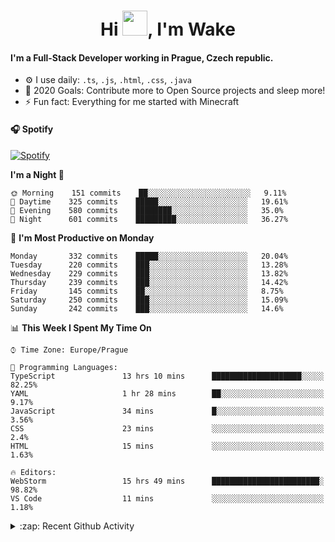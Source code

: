 <h1 align="center">Hi <img src="https://raw.githubusercontent.com/MrWakeCZ/MrWakeCZ/master/Hi.gif" width="40px" />, I'm Wake</h1>

#### I'm a Full-Stack Developer working in Prague, Czech republic.
- ⚙️ I use daily: `.ts`, `.js`, `.html`, `.css`, `.java`
- 🥅 2020 Goals: Contribute more to Open Source projects and sleep more!
- ⚡ Fun fact: Everything for me started with Minecraft

#### 🎧 Spotify
[![Spotify](https://novatorem-delta-eight.vercel.app/api/spotify)](https://open.spotify.com/user/wakeecz)

<!--START_SECTION:waka-->
**I'm a Night 🦉** 

```text
🌞 Morning    151 commits    ██░░░░░░░░░░░░░░░░░░░░░░░   9.11% 
🌆 Daytime    325 commits    █████░░░░░░░░░░░░░░░░░░░░   19.61% 
🌃 Evening    580 commits    ████████░░░░░░░░░░░░░░░░░   35.0% 
🌙 Night      601 commits    █████████░░░░░░░░░░░░░░░░   36.27%

```
📅 **I'm Most Productive on Monday** 

```text
Monday       332 commits    █████░░░░░░░░░░░░░░░░░░░░   20.04% 
Tuesday      220 commits    ███░░░░░░░░░░░░░░░░░░░░░░   13.28% 
Wednesday    229 commits    ███░░░░░░░░░░░░░░░░░░░░░░   13.82% 
Thursday     239 commits    ███░░░░░░░░░░░░░░░░░░░░░░   14.42% 
Friday       145 commits    ██░░░░░░░░░░░░░░░░░░░░░░░   8.75% 
Saturday     250 commits    ███░░░░░░░░░░░░░░░░░░░░░░   15.09% 
Sunday       242 commits    ███░░░░░░░░░░░░░░░░░░░░░░   14.6%

```


📊 **This Week I Spent My Time On** 

```text
⌚︎ Time Zone: Europe/Prague

💬 Programming Languages: 
TypeScript               13 hrs 10 mins      ████████████████████░░░░░   82.25% 
YAML                     1 hr 28 mins        ██░░░░░░░░░░░░░░░░░░░░░░░   9.17% 
JavaScript               34 mins             █░░░░░░░░░░░░░░░░░░░░░░░░   3.56% 
CSS                      23 mins             ░░░░░░░░░░░░░░░░░░░░░░░░░   2.4% 
HTML                     15 mins             ░░░░░░░░░░░░░░░░░░░░░░░░░   1.63%

🔥 Editors: 
WebStorm                 15 hrs 49 mins      ████████████████████████░   98.82% 
VS Code                  11 mins             ░░░░░░░░░░░░░░░░░░░░░░░░░   1.18%

```


<!--END_SECTION:waka-->

<details>
  <summary>:zap: Recent Github Activity</summary>

<!--START_SECTION:activity-->
1. 💪 Opened PR [#13](https://github.com/craftmania-cz/craftmanager/pull/13) in [craftmania-cz/craftmanager](https://github.com/craftmania-cz/craftmanager)
2. ❗️ Opened issue [#574](https://github.com/Zrips/Residence/issues/574) in [Zrips/Residence](https://github.com/Zrips/Residence)
3. 🎉 Merged PR [#12](https://github.com/craftmania-cz/craftmanager/pull/12) in [craftmania-cz/craftmanager](https://github.com/craftmania-cz/craftmanager)
4. 🗣 Commented on [#12](https://github.com/craftmania-cz/craftmanager/issues/12) in [craftmania-cz/craftmanager](https://github.com/craftmania-cz/craftmanager)
5. 🎉 Merged PR [#10](https://github.com/craftmania-cz/craftmanager/pull/10) in [craftmania-cz/craftmanager](https://github.com/craftmania-cz/craftmanager)
<!--END_SECTION:activity-->

</details>
